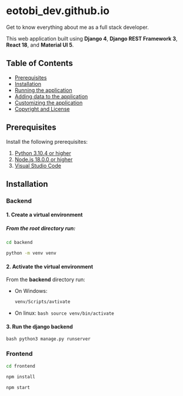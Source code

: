 # eotobi_dev.github.io
Get to know everything about me as a full stack developer. 

This web application built using **Django 4**, **Django REST Framework 3**, **React 18**, and **Material UI 5**.


## Table of Contents 
- [Prerequisites](#prerequisites)
- [Installation](#installation)
- [Running the application](#run-the-application)
- [Adding data to the application](#add-data-to-the-application)
- [Customizing the application](#customize-the-application)
- [Copyright and License](#copyright-and-license)


## Prerequisites

Install the following prerequisites:

1. [Python 3.10.4 or higher](https://www.python.org/downloads/)
2. [Node.js 18.0.0 or higher](https://nodejs.org/en/)
3. [Visual Studio Code](https://code.visualstudio.com/download)


## Installation

### Backend

#### 1. Create a virtual environment
##### From the **root** directory run:
  ```bash
  cd backend
  ```
  ```bash
  python -m venv venv
  ```
#### 2. Activate the virtual environment

From the **backend** directory run:
- On Windows:
  ```bash
  venv/Scripts/avtivate
  ```
- On linux:
  ```bash source venv/bin/activate```
  
#### 3. Run the django backend
 ```bash python3 manage.py runserver```
 
### Frontend
  ```bash
  cd frontend
  ```
  ```bash
  npm install
  ```
  ```bash
  npm start
  ```




